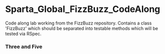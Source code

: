 # Sparta_Global_FizzBuzz_CodeAlong

Code along lab working from the FizzBuzz repository.
Contains a class 'FizzBuzz' which should be separated into testable methods which will be tested via RSpec.

### Three and Five
